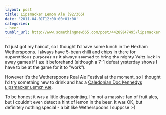 ```yaml
---
layout: post
title: Lipsmacker Lemon Ale (92/365)
date: '2011-04-02T12:00:00+01:00'
categories:
- beer
tumblr_url: http://www.somethingnew365.com/post/44289147495/lipsmacker-lemon-ale-92365
---
```

I’d just got my haircut, so I thought I’d have some lunch in the Hexham Wetherspoons. I always have 5-bean chilli and chips in there for superstitious purposes as it always seemed to bring the mighty Yeltz luck in away games if I ate it beforehand (although a 7-1 defeat yesterday shows I have to be at the game for it to “work”).

However it’s the Wetherspoons Real Ale Festival at the moment, so I thought I’d try something new to drink and had a [Caledonian Doc Kennedys Lipsmacker Lemon Ale](http://www.jdwrealale.co.uk/ales/caledonian-doc-kennedys-lipsmacker-lemon-ale-158).

To be honest it was a little disappointing. I’m not a massive fan of fruit ales, but I couldn’t even detect a hint of lemon in the beer. It was OK, but definitely nothing special - a bit like Wetherspoons I suppose :-)
